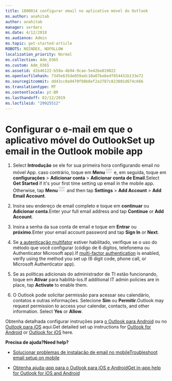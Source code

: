 ```yaml
---
title: 1800014 configurar email no aplicativo móvel do Outlook
ms.author: anahitab
author: anahitab
manager: serdars
ms.date: 4/12/2018
ms.audience: Admin
ms.topic: get-started-article
ROBOTS: NOINDEX, NOFOLLOW
localization_priority: Normal
ms.collection: Adm_O365
ms.custom: Adm_O365
ms.assetid: d2b46122-b59a-4b94-9cae-5e42be819022
ms.openlocfilehash: 7345e635de059adc10a07be8edf854431b133e72
ms.sourcegitcommit: dd43cc0a9470f98b8ef2a3787c823801d674c666
ms.translationtype: MT
ms.contentlocale: pt-BR
ms.lasthandoff: 02/12/2019
ms.locfileid: "29925512"
---
```

# <a name="set-up-email-in-the-outlook-mobile-app"></a><span data-ttu-id="e57c5-102">Configurar o e-mail em que o aplicativo móvel do Outlook</span><span class="sxs-lookup"><span data-stu-id="e57c5-102">Set up email in the Outlook mobile app</span></span>

1. <span data-ttu-id="e57c5-p101">Select **Introdução** se ele for sua primeira hora configurando email no móvel App. caso contrário, toque em **Menu**![botão o Menu](media/265b9089-9630-42dd-a244-d9a412d8fe47.png) e, em seguida, toque em **configurações** \> **Adicionar conta** \> **Adicionar conta de Email**.</span><span class="sxs-lookup"><span data-stu-id="e57c5-p101">Select **Get Started** if it's your first time setting up email in the mobile app. Otherwise, tap **Menu**![The Menu button](media/265b9089-9630-42dd-a244-d9a412d8fe47.png) and then tap **Settings** \> **Add Account** \> **Add Email Account**.</span></span> 
    
2. <span data-ttu-id="e57c5-105">Insira seu endereço de email completo e toque em **continuar** ou **Adicionar conta**.</span><span class="sxs-lookup"><span data-stu-id="e57c5-105">Enter your full email address and tap **Continue** or **Add Account**.</span></span>
    
3. <span data-ttu-id="e57c5-106">Insira a senha da sua conta de email e toque em **Entrar** ou **próximo**.</span><span class="sxs-lookup"><span data-stu-id="e57c5-106">Enter your email account password and tap **Sign In** or **Next**.</span></span> 
    
4. <span data-ttu-id="e57c5-107">Se [a autenticação multifator](https://support.office.com/article/8f0454b2-f51a-4d9c-bcde-2c48e41621c6.aspx) estiver habilitado, verifique se o uso do método que você configurar (código de 6 dígitos, telefonema ou Authenticator Microsoft app).</span><span class="sxs-lookup"><span data-stu-id="e57c5-107">If [multi-factor authentication](https://support.office.com/article/8f0454b2-f51a-4d9c-bcde-2c48e41621c6.aspx) is enabled, verify using the method you set up (6 digit code, phone call, or Microsoft Authenticator app).</span></span> 
    
5. <span data-ttu-id="e57c5-108">Se as políticas adicionais do administrador de TI estão funcionando, toque em **Ativar** para habilitá-los.</span><span class="sxs-lookup"><span data-stu-id="e57c5-108">If additional IT admin policies are in place, tap **Activate** to enable them.</span></span> 
    
6. <span data-ttu-id="e57c5-p102">O Outlook pode solicitar permissão para acessar seu calendário, contatos e outras informações. Selecione **Sim** ou **Permitir**.</span><span class="sxs-lookup"><span data-stu-id="e57c5-p102">Outlook may request permission to access your calendar, contacts, and other information. Select **Yes** or **Allow**.</span></span> 
    
<span data-ttu-id="e57c5-111">Obtenha detalhada configurar instruções para [o Outlook para Android](https://support.office.com/article/886db551-8dfa-4fd5-b835-f8e532091872.aspx) ou no [Outlook para iOS](https://support.office.com/article/b2de2161-cc1d-49ef-9ef9-81acd1c8e234.aspx) aqui.</span><span class="sxs-lookup"><span data-stu-id="e57c5-111">Get detailed set up instructions for [Outlook for Android](https://support.office.com/article/886db551-8dfa-4fd5-b835-f8e532091872.aspx) or [Outlook for iOS](https://support.office.com/article/b2de2161-cc1d-49ef-9ef9-81acd1c8e234.aspx) here.</span></span> 
  
 <span data-ttu-id="e57c5-112">**Precisa de ajuda?**</span><span class="sxs-lookup"><span data-stu-id="e57c5-112">**Need help?**</span></span>
  
- [<span data-ttu-id="e57c5-113">Solucionar problemas de instalação de email no mobile</span><span class="sxs-lookup"><span data-stu-id="e57c5-113">Troubleshoot email setup on mobile</span></span>](https://support.office.com/article/a264ef01-9c88-48fb-9285-7017e4f31f02.aspx)
    
- [<span data-ttu-id="e57c5-114">Obtenha ajuda-app para o Outlook para iOS e Android</span><span class="sxs-lookup"><span data-stu-id="e57c5-114">Get in-app help for Outlook for iOS and Android</span></span>](https://support.office.com/article/218a22d1-9fa5-4889-b689-de1c63493243.aspx#ID0EAABAAA=Contact_Support)
    

